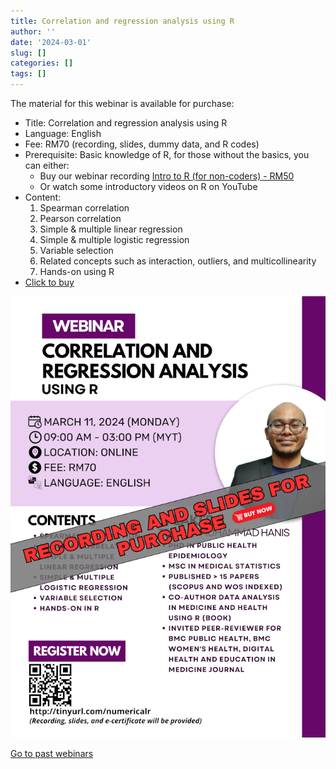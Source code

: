 ```yaml
---
title: Correlation and regression analysis using R
author: ''
date: '2024-03-01'
slug: []
categories: []
tags: []
---
```

The material for this webinar is available for purchase:

- Title: Correlation and regression analysis using R
- Language: English
- Fee: RM70 (recording, slides, dummy data, and R codes)
- Prerequisite: Basic knowledge of R, for those without the basics, you can either:
    - Buy our webinar recording [Intro to R (for non-coders) -  RM50](https://tinyurl.com/recordingintrotor)
    - Or watch some introductory videos on R on YouTube
- Content: 
    1. Spearman correlation
    2. Pearson correlation
    3. Simple & multiple linear regression
    4. Simple & multiple logistic regression
    5. Variable selection
    6. Related concepts such as interaction, outliers, and multicollinearity
    7. Hands-on using R
- [Click to buy](https://forms.gle/PT8s3jgyTbnWbLhL6)

![](images/CRA_using_R_35percent.png)

[Go to past webinars](https://jomresearch.netlify.app/webinars/#past-webinars)